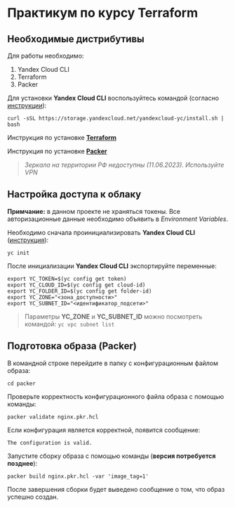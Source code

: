 # Практикум по курсу Terraform

## Необходимые дистрибутивы

 Для работы необходимо:
 1. Yandex Cloud CLI
 1. Terraform
 1. Packer

 Для установки **Yandex Cloud CLI** воспользуйтесь командой (согласно [инструкции](https://cloud.yandex.ru/docs/cli/quickstart#install)):
 ```
 curl -sSL https://storage.yandexcloud.net/yandexcloud-yc/install.sh | bash
 ```

Инструкция по установке [**Terraform**](https://cloud.yandex.ru/docs/tutorials/infrastructure-management/terraform-quickstart#install-terraform)

Инструкция по установке [**Packer**](https://cloud.yandex.ru/docs/tutorials/infrastructure-management/packer-quickstart#install-packer)

> *Зеркала на территории РФ недоступны (11.06.2023). Используйте VPN*

## Настройка доступа к облаку

**Примчание:** в данном проекте не храняться токены. Все авторизационные данные необходимо объявить в *Environment Variables*.

Необходимо сначала проинициализировать **Yandex Cloud CLI** ([инструкция](https://cloud.yandex.ru/docs/cli/quickstart#initialize)):
```
yc init
```

После инициализации **Yandex Cloud CLI** экспортируйте переменные:
```
export YC_TOKEN=$(yc config get token)
export YC_CLOUD_ID=$(yc config get cloud-id)
export YC_FOLDER_ID=$(yc config get folder-id)
export YC_ZONE="<зона_доступности>"
export YC_SUBNET_ID="<идентификатор_подсети>"

```

> Параметры **YC_ZONE** и **YC_SUBNET_ID** можно посмотреть командой: `yc vpc subnet list`

## Подготовка образа (Packer)

В командной строке перейдите в папку с конфигурационным файлом образа:
```
cd packer
```

Проверьте корректность конфигурационного файла образа с помощью команды:
```
packer validate nginx.pkr.hcl
```

Если конфигурация является корректной, появится сообщение:
```
The configuration is valid.
```

Запустите сборку образа с помощью команды (**версия потребуется позднее**):
```
packer build nginx.pkr.hcl -var 'image_tag=1'
```

После завершения сборки будет выведено сообщение о том, что образ успешно создан.